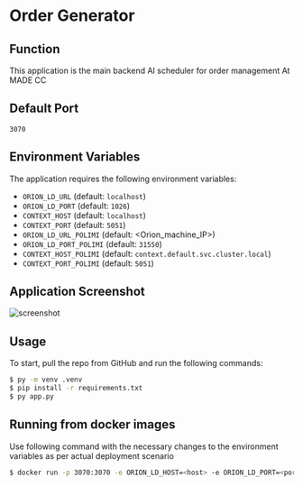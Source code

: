 # Order Generator

## Function
This application is the main backend AI scheduler for order management At MADE CC

## Default Port
`3070`

## Environment Variables
The application requires the following environment variables:

- `ORION_LD_URL` (default: `localhost`)
- `ORION_LD_PORT` (default: `1026`)
- `CONTEXT_HOST` (default: `localhost`)
- `CONTEXT_PORT` (default: `5051`)
- `ORION_LD_URL_POLIMI` (default: <Orion_machine_IP>)
- `ORION_LD_PORT_POLIMI` (default: `31550`)
- `CONTEXT_HOST_POLIMI` (default: `context.default.svc.cluster.local`)
- `CONTEXT_PORT_POLIMI` (default: `5051`)
## Application Screenshot
![screenshot](App_Screenshot.png)

## Usage
To start, pull the repo from GitHub and run the following commands:

```sh
$ py -m venv .venv
$ pip install -r requirements.txt
$ py app.py
```
## Running from docker images
Use following command with the necessary changes to the environment variables as per actual deployment scenario

```sh
$ docker run -p 3070:3070 -e ORION_LD_HOST=<host> -e ORION_LD_PORT=<port> -e CONTEXT_HOST=<host> -e CONTEXT_PORT=<port> -e ORION_LD_HOST_POLIMI=<host> -e ORION_LD_PORT_POLIMI=<port> -e CONTEXT_HOST_POLIMI=<host> -e CONTEXT_PORT_POLIMI=<port> danny0117/aeros-rag:<image_tag>
```